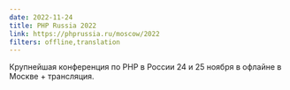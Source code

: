 ```yaml
---
date: 2022-11-24
title: PHP Russia 2022
link: https://phprussia.ru/moscow/2022
filters: offline,translation
---
```


Крупнейшая конференция по PHP в России 24 и 25 ноября в офлайне в Москве + трансляция.
